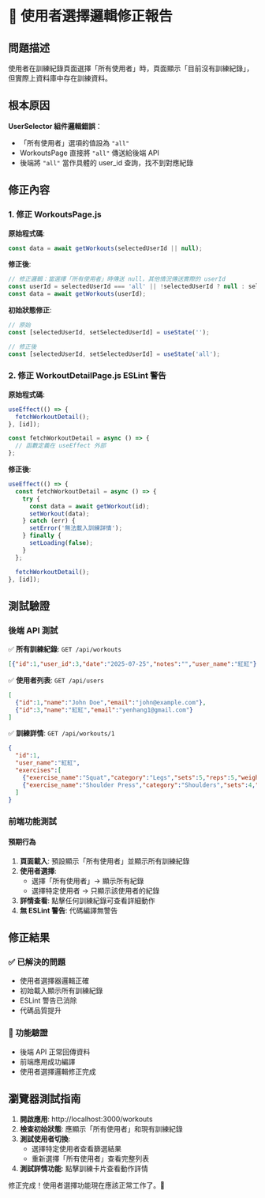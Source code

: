 # 🐛 使用者選擇邏輯修正報告

## 問題描述
使用者在訓練紀錄頁面選擇「所有使用者」時，頁面顯示「目前沒有訓練紀錄」，但實際上資料庫中存在訓練資料。

## 根本原因
**UserSelector 組件邏輯錯誤**：
- 「所有使用者」選項的值設為 `"all"`
- WorkoutsPage 直接將 `"all"` 傳送給後端 API
- 後端將 `"all"` 當作具體的 user_id 查詢，找不到對應紀錄

## 修正內容

### 1. 修正 WorkoutsPage.js
**原始程式碼**:
```javascript
const data = await getWorkouts(selectedUserId || null);
```

**修正後**:
```javascript
// 修正邏輯：當選擇「所有使用者」時傳送 null，其他情況傳送實際的 userId
const userId = selectedUserId === 'all' || !selectedUserId ? null : selectedUserId;
const data = await getWorkouts(userId);
```

**初始狀態修正**:
```javascript
// 原始
const [selectedUserId, setSelectedUserId] = useState('');

// 修正後
const [selectedUserId, setSelectedUserId] = useState('all');
```

### 2. 修正 WorkoutDetailPage.js ESLint 警告
**原始程式碼**:
```javascript
useEffect(() => {
  fetchWorkoutDetail();
}, [id]);

const fetchWorkoutDetail = async () => {
  // 函數定義在 useEffect 外部
};
```

**修正後**:
```javascript
useEffect(() => {
  const fetchWorkoutDetail = async () => {
    try {
      const data = await getWorkout(id);
      setWorkout(data);
    } catch (err) {
      setError('無法載入訓練詳情');
    } finally {
      setLoading(false);
    }
  };

  fetchWorkoutDetail();
}, [id]);
```

## 測試驗證

### 後端 API 測試
✅ **所有訓練紀錄**: `GET /api/workouts` 
```json
[{"id":1,"user_id":3,"date":"2025-07-25","notes":"","user_name":"紅紅"}]
```

✅ **使用者列表**: `GET /api/users`
```json
[
  {"id":1,"name":"John Doe","email":"john@example.com"},
  {"id":3,"name":"紅紅","email":"yenhang1@gmail.com"}
]
```

✅ **訓練詳情**: `GET /api/workouts/1`
```json
{
  "id":1,
  "user_name":"紅紅",
  "exercises":[
    {"exercise_name":"Squat","category":"Legs","sets":5,"reps":5,"weight":80},
    {"exercise_name":"Shoulder Press","category":"Shoulders","sets":4,"reps":6,"weight":40}
  ]
}
```

### 前端功能測試

#### 預期行為
1. **頁面載入**: 預設顯示「所有使用者」並顯示所有訓練紀錄
2. **使用者選擇**: 
   - 選擇「所有使用者」→ 顯示所有紀錄
   - 選擇特定使用者 → 只顯示該使用者的紀錄
3. **詳情查看**: 點擊任何訓練紀錄可查看詳細動作
4. **無 ESLint 警告**: 代碼編譯無警告

## 修正結果

### ✅ 已解決的問題
- 使用者選擇器邏輯正確
- 初始載入顯示所有訓練紀錄
- ESLint 警告已消除
- 代碼品質提升

### 🎯 功能驗證
- 後端 API 正常回傳資料
- 前端應用成功編譯
- 使用者選擇邏輯修正完成

## 瀏覽器測試指南

1. **開啟應用**: http://localhost:3000/workouts
2. **檢查初始狀態**: 應顯示「所有使用者」和現有訓練紀錄
3. **測試使用者切換**: 
   - 選擇特定使用者查看篩選結果
   - 重新選擇「所有使用者」查看完整列表
4. **測試詳情功能**: 點擊訓練卡片查看動作詳情

修正完成！使用者選擇功能現在應該正常工作了。🎉